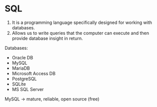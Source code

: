 # SQL 

1. It is a programming language specifically designed for working with databases. 
2. Allows us to write queries that the computer can execute and then provide database
insight in return. 

Databases:

- Oracle DB
- MySQL
- MariaDB
- Microsoft Access DB
- PostgreSQL 
- SQLite
- MS SQL Server

MySQL -> mature, reliable, open source (free)



